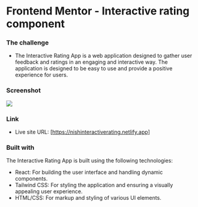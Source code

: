 # Frontend Mentor - Interactive rating component

### The challenge

- The Interactive Rating App is a web application designed to gather user feedback and ratings in an engaging and interactive way. The application is designed to be easy to use and provide a positive experience for users.

### Screenshot

![](./images/Screenshot.png)

### Link

- Live site URL: [https://nishinteractiverating.netlify.app]

### Built with

The Interactive Rating App is built using the following technologies:

- React: For building the user interface and handling dynamic components.
- Tailwind CSS: For styling the application and ensuring a visually appealing user experience.
- HTML/CSS: For markup and styling of various UI elements.


